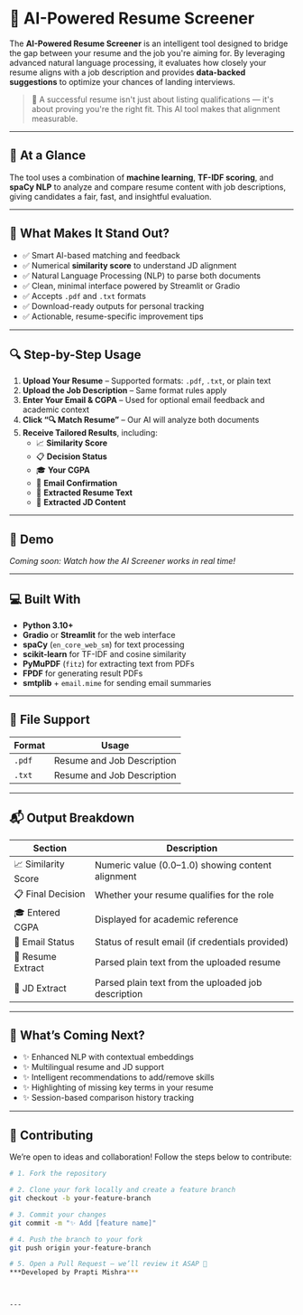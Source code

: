 # 📄 AI-Powered Resume Screener

The **AI-Powered Resume Screener** is an intelligent tool designed to bridge the gap between your resume and the job you're aiming for. By leveraging advanced natural language processing, it evaluates how closely your resume aligns with a job description and provides **data-backed suggestions** to optimize your chances of landing interviews.

> 🎯 A successful resume isn't just about listing qualifications — it's about proving you're the right fit. This AI tool makes that alignment measurable.

---

## 📌 At a Glance

The tool uses a combination of **machine learning**, **TF-IDF scoring**, and **spaCy NLP** to analyze and compare resume content with job descriptions, giving candidates a fair, fast, and insightful evaluation.

---

## 🌟 What Makes It Stand Out?

- ✅ Smart AI-based matching and feedback  
- ✅ Numerical **similarity score** to understand JD alignment  
- ✅ Natural Language Processing (NLP) to parse both documents  
- ✅ Clean, minimal interface powered by Streamlit or Gradio  
- ✅ Accepts `.pdf` and `.txt` formats  
- ✅ Download-ready outputs for personal tracking  
- ✅ Actionable, resume-specific improvement tips  

---

## 🔍 Step-by-Step Usage

1. **Upload Your Resume** – Supported formats: `.pdf`, `.txt`, or plain text  
2. **Upload the Job Description** – Same format rules apply  
3. **Enter Your Email & CGPA** – Used for optional email feedback and academic context  
4. **Click “🔍 Match Resume”** – Our AI will analyze both documents  
5. **Receive Tailored Results**, including:
   - 📈 **Similarity Score**
   - 📋 **Decision Status**
   - 🎓 **Your CGPA**
   - 📨 **Email Confirmation**
   - 📝 **Extracted Resume Text**
   - 📌 **Extracted JD Content**

---

## 🎥 Demo

<!-- Embed or link your demo video here if available -->
*Coming soon: Watch how the AI Screener works in real time!*

---

## 💻 Built With

- **Python 3.10+**  
- **Gradio** or **Streamlit** for the web interface  
- **spaCy** (`en_core_web_sm`) for text processing  
- **scikit-learn** for TF-IDF and cosine similarity  
- **PyMuPDF** (`fitz`) for extracting text from PDFs  
- **FPDF** for generating result PDFs  
- **smtplib** + `email.mime` for sending email summaries  

---

## 📂 File Support

| Format | Usage                  |
|--------|------------------------|
| `.pdf` | Resume and Job Description |
| `.txt` | Resume and Job Description |

---

## 📬 Output Breakdown

| Section              | Description                                          |
|----------------------|------------------------------------------------------|
| 📈 Similarity Score   | Numeric value (0.0–1.0) showing content alignment    |
| 📋 Final Decision     | Whether your resume qualifies for the role          |
| 🎓 Entered CGPA       | Displayed for academic reference                    |
| 📨 Email Status       | Status of result email (if credentials provided)    |
| 📝 Resume Extract     | Parsed plain text from the uploaded resume          |
| 📌 JD Extract         | Parsed plain text from the uploaded job description |

---

## 🚀 What’s Coming Next?

- ✨ Enhanced NLP with contextual embeddings  
- ✨ Multilingual resume and JD support  
- ✨ Intelligent recommendations to add/remove skills  
- ✨ Highlighting of missing key terms in your resume  
- ✨ Session-based comparison history tracking  

---

## 🤝 Contributing

We’re open to ideas and collaboration! Follow the steps below to contribute:

```bash
# 1. Fork the repository

# 2. Clone your fork locally and create a feature branch
git checkout -b your-feature-branch

# 3. Commit your changes
git commit -m "✨ Add [feature name]"

# 4. Push the branch to your fork
git push origin your-feature-branch

# 5. Open a Pull Request — we’ll review it ASAP 🎉
***Developed by Prapti Mishra***



---




